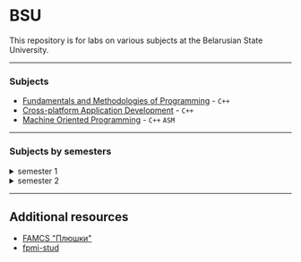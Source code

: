 # BSU
This repository is for labs on various subjects at the Belarusian State University.

---

### Subjects
- [Fundamentals and Methodologies of Programming](https://github.com/KozlovaNastya/BSU/tree/main/fundamentals) - `C++`
- [Cross-platform Application Development](https://github.com/KozlovaNastya/BSU/tree/main/cross-platform) - `C++`
- [Machine Oriented Programming](https://github.com/KozlovaNastya/BSU/tree/main/machine) - `C++` `ASM`

---

### Subjects by semesters
<details>
<summary>semester 1</summary>
  
- [Fundamentals and Methodologies of Programming](https://github.com/KozlovaNastya/BSU/tree/main/fundamentals)
</details>
<details>

<summary>semester 2</summary>
  
- [Cross-platform Application Development](https://github.com/KozlovaNastya/BSU/tree/main/cross-platform)
- [Machine Oriented Programming](https://github.com/KozlovaNastya/BSU/tree/main/machine) - `C++` `ASM`
</details>

---

## Additional resources
- [FAMCS "Плюшки"](https://drive.google.com/drive/folders/1E-C97FkYpyokqisJagy1oZDOAcn1ly9g)
- [fpmi-stud](https://drive.google.com/drive/folders/1fHpN0onSWIi1IBraPW2ExMSHVeRX997I)
